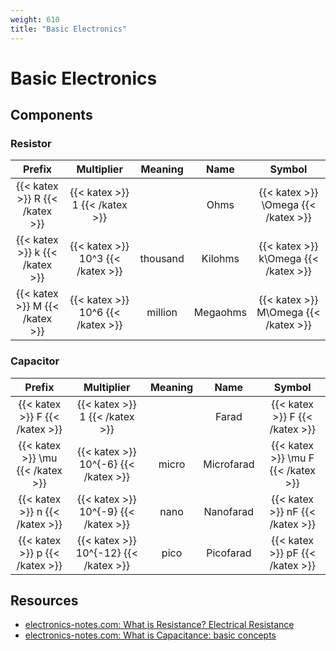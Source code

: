 ```yaml
---
weight: 610
title: "Basic Electronics"
---
```


# Basic Electronics

## Components

### Resistor

|             Prefix             |            Multiplier             | Meaning  |   Name   |                Symbol                |
| :----------------------------: | :-------------------------------: | :------: | :------: | :----------------------------------: |
| {{< katex >}} R {{< /katex >}} |  {{< katex >}} 1 {{< /katex >}}   |          |   Ohms   | {{< katex >}} \Omega {{< /katex >}}  |
| {{< katex >}} k {{< /katex >}} | {{< katex >}} 10^3 {{< /katex >}} | thousand | Kilohms  | {{< katex >}} k\Omega {{< /katex >}} |
| {{< katex >}} M {{< /katex >}} | {{< katex >}} 10^6 {{< /katex >}} | million  | Megaohms | {{< katex >}} M\Omega {{< /katex >}} |

### Capacitor

|              Prefix              |              Multiplier               | Meaning |    Name    |               Symbol               |
| :------------------------------: | :-----------------------------------: | :-----: | :--------: | :--------------------------------: |
|  {{< katex >}} F {{< /katex >}}  |    {{< katex >}} 1 {{< /katex >}}     |         |   Farad    |   {{< katex >}} F {{< /katex >}}   |
| {{< katex >}} \mu {{< /katex >}} | {{< katex >}} 10^{-6} {{< /katex >}}  |  micro  | Microfarad | {{< katex >}} \mu F {{< /katex >}} |
|  {{< katex >}} n {{< /katex >}}  | {{< katex >}} 10^{-9} {{< /katex >}}  |  nano   | Nanofarad  |  {{< katex >}} nF {{< /katex >}}   |
|  {{< katex >}} p {{< /katex >}}  | {{< katex >}} 10^{-12} {{< /katex >}} |  pico   | Picofarad  |  {{< katex >}} pF {{< /katex >}}   |

## Resources

- [electronics-notes.com: What is Resistance? Electrical Resistance](https://www.electronics-notes.com/articles/basic_concepts/resistance/what-is-resistance.php)
- [electronics-notes.com: What is Capacitance: basic concepts](https://www.electronics-notes.com/articles/basic_concepts/capacitance/capacitance.php)
